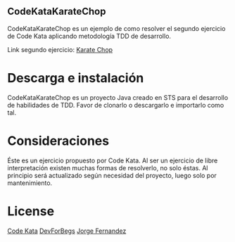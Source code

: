 ## CodeKataKarateChop
CodeKataKarateChop es un ejemplo de como resolver el segundo ejercicio de Code Kata aplicando metodología TDD de desarrollo.

Link segundo ejercicio: [Karate Chop](http://codekata.com/kata/kata02-karate-chop/)


# Descarga e instalación
CodeKataKarateChop es un proyecto Java creado en STS para el desarrollo de habilidades de TDD. Favor de clonarlo o descargarlo e importarlo como tal.

# Consideraciones
Éste es un ejercicio propuesto por Code Kata. Al ser un ejercicio de libre interpretación existen muchas formas de resolverlo, no solo éstas. Al principio será actualizado según necesidad del proyecto, luego solo por mantenimiento.

# License
[Code Kata](http://codekata.com/)
[DevForBegs](https://devforbegs.blogspot.com/)
[Jorge Fernandez](https://www.linkedin.com/in/jorge-horacio-fern%C3%A1ndez-63b84b120/)
